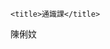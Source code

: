 <!DOCTYPE html>
<html lang="en">
<head>
    <meta charset="UTF-8">
    
    <title>通識課</title>
</head>
<body>
  <p>陳俐妏<p>  
</body>
</html>
